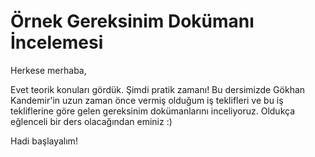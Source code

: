 # Örnek Gereksinim Dokümanı İncelemesi

Herkese merhaba,

Evet teorik konuları gördük. Şimdi pratik zamanı! Bu dersimizde Gökhan Kandemir'in uzun zaman önce vermiş olduğum iş teklifleri ve bu iş tekliflerine göre gelen gereksinim dokümanlarını inceliyoruz. Oldukça eğlenceli bir ders olacağından eminiz :)

Hadi başlayalım!
                                          
